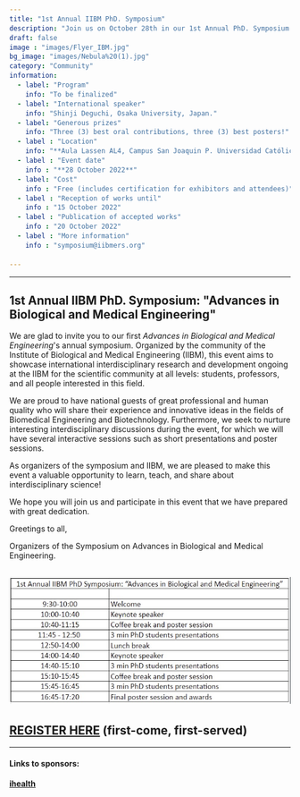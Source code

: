 ```yaml
---
title: "1st Annual IIBM PhD. Symposium"
description: "Join us on October 28th in our 1st Annual PhD. Symposium: Advances in Biological and Medical Engineering"
draft: false
image : "images/Flyer_IBM.jpg"
bg_image: "images/Nebula%20(1).jpg"
category: "Community"
information:
  - label: "Program"
    info: "To be finalized"
  - label: "International speaker"
    info: "Shinji Deguchi, Osaka University, Japan."
  - label: "Generous prizes"
    info: "Three (3) best oral contributions, three (3) best posters!"
  - label : "Location"
    info: "**Aula Lassen AL4, Campus San Joaquin P. Universidad Católica de Chile** (Vicuña Mackenna 4860, Macul, Región Metropolitana, Chile)."
  - label : "Event date"
    info : "**28 October 2022**"
  - label: "Cost"
    info : "Free (includes certification for exhibitors and attendees)"
  - label : "Reception of works until"
    info : "15 October 2022"
  - label : "Publication of accepted works"
    info : "20 October 2022"
  - label : "More information"
    info : "symposium@iibmers.org"

---
```

---
## 1st Annual IIBM PhD. Symposium: "Advances in Biological and Medical Engineering"

We are glad to invite you to our first *Advances in Biological and Medical Engineering*'s annual symposium. Organized by the community of the Institute of Biological and Medical Engineering (IIBM), this event aims to showcase international interdisciplinary research and development ongoing at the IIBM for the scientific community at all levels: students, professors, and all people interested in this field.

We are proud to have national guests of great professional and human quality who will share their experience and innovative ideas in the fields of Biomedical Engineering and Biotechnology. Furthermore, we seek to nurture interesting interdisciplinary discussions during the event, for which we will have several interactive sessions such as short presentations and poster sessions.

As organizers of the symposium and IIBM, we are pleased to make this event a valuable opportunity to learn, teach, and share about interdisciplinary science!

We hope you will join us and participate in this event that we have prepared with great dedication.

Greetings to all,

Organizers of the Symposium on Advances in Biological and Medical Engineering.

![Schedule](images/schedule-symposium.png)
---
## [REGISTER HERE](https://docs.google.com/forms/d/e/1FAIpQLScWd99QfeN7Bclo84diGkjwagbFvLPgigjAqepPX7T96gCUbw/viewform "Go to registration form") (first-come, first-served)
---

#### __Links to sponsors:__

#### [ihealth](https://i-health.cl/en/ "Go to ihealth")
